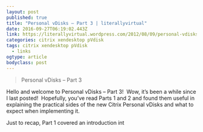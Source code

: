 ```yaml
---
layout: post 
published: true 
title: "Personal vDisks – Part 3 | literallyvirtual" 
date: 2016-09-27T06:19:02.443Z 
link: https://literallyvirtual.wordpress.com/2012/08/09/personal-vdisks-part-3/ 
categories: citrix xendesktop pVdisk
tags: citrix xendesktop pVdisk
  - links
ogtype: article 
bodyclass: post 
---
```


> Personal vDisks – Part 3

Hello and welcome to Personal vDisks – Part 3!  Wow, it’s been a while since I last posted!  Hopefully, you’ve read Parts 1 and 2 and found them useful in explaining the practical sides of the new Citrix Personal vDisks and what to expect when implementing it.

Just to recap, Part 1 covered an introduction int